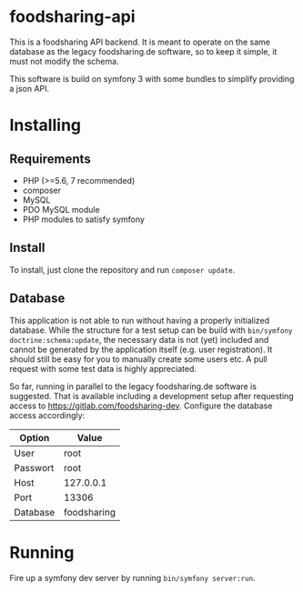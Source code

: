 # foodsharing-api

This is a foodsharing API backend. It is meant to operate on the same database as the legacy foodsharing.de software, so to keep it simple, it must not modify the schema.

This software is build on symfony 3 with some bundles to simplify providing a json API.

# Installing

## Requirements

* PHP (>=5.6, 7 recommended)
* composer
* MySQL
* PDO MySQL module
* PHP modules to satisfy symfony

## Install

To install, just clone the repository and run `composer update`.

## Database

This application is not able to run without having a properly initialized database. While the structure for a test setup can be build with `bin/symfony doctrine:schema:update`, the necessary data is not (yet) included and cannot be generated by the application itself (e.g. user registration). It should still be easy for you to manually create some users etc.
A pull request with some test data is highly appreciated.

So far, running in parallel to the legacy foodsharing.de software is suggested. That is available including a development setup after requesting access to https://gitlab.com/foodsharing-dev.
Configure the database access accordingly:

|Option|Value|
|----|----|
|User|root|
|Passwort|root|
|Host|127.0.0.1|
|Port|13306|
|Database|foodsharing|

# Running

Fire up a symfony dev server by running `bin/symfony server:run`.
